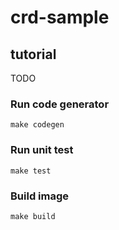 # crd-sample

## tutorial

TODO

### Run code generator

```
make codegen
```

### Run unit test

```
make test
```

### Build image

```
make build
```
